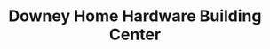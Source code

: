 ---
title: "Downey Home Hardware Building Center"
url: /riverview/downey-home-hardware-building-center/
shop: doityourself
---